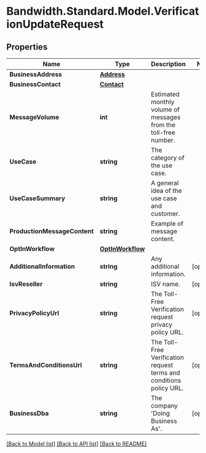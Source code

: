 # Bandwidth.Standard.Model.VerificationUpdateRequest

## Properties

Name | Type | Description | Notes
------------ | ------------- | ------------- | -------------
**BusinessAddress** | [**Address**](Address.md) |  | 
**BusinessContact** | [**Contact**](Contact.md) |  | 
**MessageVolume** | **int** | Estimated monthly volume of messages from the toll-free number. | 
**UseCase** | **string** | The category of the use case. | 
**UseCaseSummary** | **string** | A general idea of the use case and customer. | 
**ProductionMessageContent** | **string** | Example of message content. | 
**OptInWorkflow** | [**OptInWorkflow**](OptInWorkflow.md) |  | 
**AdditionalInformation** | **string** | Any additional information. | [optional] 
**IsvReseller** | **string** | ISV name. | [optional] 
**PrivacyPolicyUrl** | **string** | The Toll-Free Verification request privacy policy URL. | [optional] 
**TermsAndConditionsUrl** | **string** | The Toll-Free Verification request terms and conditions policy URL. | [optional] 
**BusinessDba** | **string** | The company &#39;Doing Business As&#39;. | [optional] 

[[Back to Model list]](../README.md#documentation-for-models) [[Back to API list]](../README.md#documentation-for-api-endpoints) [[Back to README]](../README.md)


